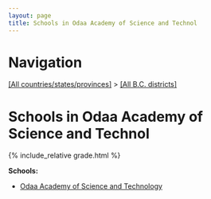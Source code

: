 ```yaml
---
layout: page
title: Schools in Odaa Academy of Science and Technol
---
```

# Navigation

[[All countries/states/provinces]](../..) > [[All B.C. districts]](..)

# Schools in Odaa Academy of Science and Technol

{% include_relative grade.html %}

**Schools:**

- [Odaa Academy of Science and Technology](Odaa_Academy_of_Science_and_Technology.md)
